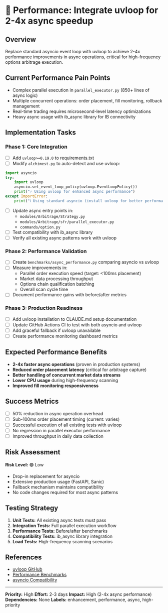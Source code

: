 # 🚀 Performance: Integrate uvloop for 2-4x async speedup

## Overview
Replace standard asyncio event loop with uvloop to achieve 2-4x performance improvements in async operations, critical for high-frequency options arbitrage execution.

## Current Performance Pain Points
- Complex parallel execution in `parallel_executor.py` (850+ lines of async logic)
- Multiple concurrent operations: order placement, fill monitoring, rollback management
- Real-time trading requires microsecond-level latency optimizations
- Heavy async usage with ib_async library for IB connectivity

## Implementation Tasks

### Phase 1: Core Integration
- [ ] Add `uvloop>=0.19.0` to requirements.txt
- [ ] Modify `alchimest.py` to auto-detect and use uvloop:
```python
import asyncio
try:
    import uvloop
    asyncio.set_event_loop_policy(uvloop.EventLoopPolicy())
    print("✓ Using uvloop for enhanced async performance")
except ImportError:
    print("ℹ Using standard asyncio (install uvloop for better performance)")
```
- [ ] Update async entry points in:
  - `modules/Arbitrage/Strategy.py`
  - `modules/Arbitrage/sfr/parallel_executor.py`
  - `commands/option.py`
- [ ] Test compatibility with ib_async library
- [ ] Verify all existing async patterns work with uvloop

### Phase 2: Performance Validation
- [ ] Create `benchmarks/async_performance.py` comparing asyncio vs uvloop
- [ ] Measure improvements in:
  - Parallel order execution speed (target: <100ms placement)
  - Market data processing throughput
  - Options chain qualification batching
  - Overall scan cycle time
- [ ] Document performance gains with before/after metrics

### Phase 3: Production Readiness
- [ ] Add uvloop installation to CLAUDE.md setup documentation
- [ ] Update GitHub Actions CI to test with both asyncio and uvloop
- [ ] Add graceful fallback if uvloop unavailable
- [ ] Create performance monitoring dashboard metrics

## Expected Performance Benefits
- **2-4x faster async operations** (proven in production systems)
- **Reduced order placement latency** (critical for arbitrage capture)
- **Better handling of concurrent market data streams**
- **Lower CPU usage** during high-frequency scanning
- **Improved fill monitoring responsiveness**

## Success Metrics
- [ ] 50% reduction in async operation overhead
- [ ] Sub-100ms order placement timing (current: varies)
- [ ] Successful execution of all existing tests with uvloop
- [ ] No regression in parallel executor performance
- [ ] Improved throughput in daily data collection

## Risk Assessment
**Risk Level:** 🟢 Low
- Drop-in replacement for asyncio
- Extensive production usage (FastAPI, Sanic)
- Fallback mechanism maintains compatibility
- No code changes required for most async patterns

## Testing Strategy
1. **Unit Tests:** All existing async tests must pass
2. **Integration Tests:** Full parallel execution workflow
3. **Performance Tests:** Before/after benchmarks
4. **Compatibility Tests:** ib_async library integration
5. **Load Tests:** High-frequency scanning scenarios

## References
- [uvloop GitHub](https://github.com/MagicStack/uvloop)
- [Performance Benchmarks](https://magic.io/blog/uvloop-blazing-fast-python-networking/)
- [asyncio Compatibility](https://uvloop.readthedocs.io/)

---
**Priority:** High
**Effort:** 2-3 days
**Impact:** High (2-4x async performance)
**Dependencies:** None
**Labels:** enhancement, performance, async, high-priority
